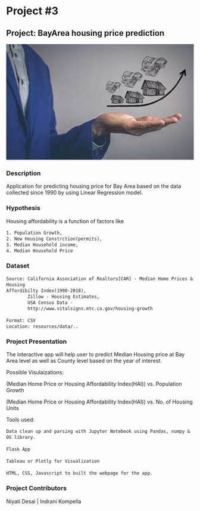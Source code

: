 # Project #3

## Project: BayArea housing price prediction

<img alt="Landing page large screen" src="images/titleimage.jpeg" width=600>


### Description
Application for predicting housing price for Bay Area based on the data collected since 1990 by using Linear Regression model.

### Hypothesis
Housing affordability is a function of factors like

    1. Population Growth,
    2. New Housing Constrction(permits),
    3. Median Household income,
    4. Median Household Price 


### Dataset
    Source: California Association of Realtors[CAR] - Median Home Prices & Housing                                                        Affordibilty Index(1990-2018),          
            Zillow - Housing Estimates,
            USA Census Data - 
            http://www.vitalsigns.mtc.ca.gov/housing-growth
    
    Format: CSV
    Location: resources/data/..

### Project Presentation
The interactive app will help user to predict Median Housing price at Bay Area level as well as County level based on the year of interest.

Possible Visulaizations:

(Median Home Price or Housing Affordability Index(HAI)) vs. Population Growth

(Median Home Price or Housing Affordability Index(HAI)) vs. No. of Housing Units

Tools used:

    Data clean up and parsing with Jupyter Notebook using Pandas, numpy & OS library.

    Flask App

    Tableau or Plotly for Visualization

    HTML, CSS, Javascript to built the webpage for the app.

    

### Project Contributors

 Niyati Desai  |  Indrani Kompella 
